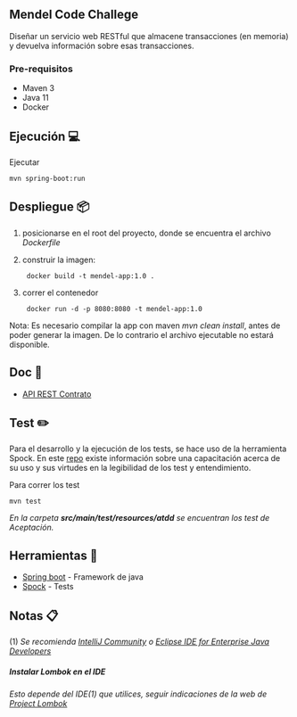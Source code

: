 Mendel Code Challege
---
Diseñar un servicio web RESTful que almacene transacciones (en memoria) y
devuelva información sobre esas transacciones.

### Pre-requisitos
* Maven 3
* Java 11
* Docker

## Ejecución  💻

Ejecutar

    mvn spring-boot:run

## Despliegue 📦
1) posicionarse en el root del proyecto, donde se encuentra el archivo _Dockerfile_
2) construir la imagen:
   
        docker build -t mendel-app:1.0 .

3) correr el contenedor

        docker run -d -p 8080:8080 -t mendel-app:1.0

Nota: Es necesario compilar la app con maven _mvn clean install_, antes de poder generar la imagen. De lo contrario el archivo ejecutable no estará disponible.

## Doc 📖️
- [API REST Contrato](http://localhost:8080/swagger-ui/index.html?configUrl=/v3/api-docs/swagger-config#)


## Test ✏️
Para el desarrollo y la ejecución de los tests, se hace uso de la herramienta Spock.
En este [repo](https://github.com/ewatemberg/acceptance-test-spock) existe información sobre una capacitación acerca de su uso y sus virtudes en la legibilidad de los test y entendimiento.

Para correr los test

    mvn test

_En la carpeta **src/main/test/resources/atdd** se encuentran los test de Aceptación._


## Herramientas 🔧
* [Spring boot](https://spring.io/projects/spring-boot) - Framework de java
* [Spock](http://spockframework.org/) - Tests

## Notas 📋
(1) _Se recomienda [IntelliJ Community](https://www.jetbrains.com/idea/download/) o [Eclipse IDE for Enterprise Java Developers](https://www.eclipse.org/downloads/packages/)_

##### Instalar Lombok en el IDE

_Esto depende del IDE(1) que utilices, seguir indicaciones de la web de [Project Lombok](https://projectlombok.org/)_
